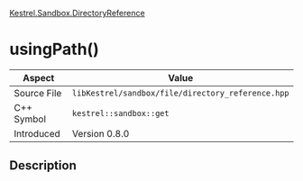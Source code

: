[Kestrel.Sandbox.DirectoryReference](index)
# usingPath()
| Aspect | Value |
| --- | --- |
| Source File | `libKestrel/sandbox/file/directory_reference.hpp` |
| C++ Symbol | `kestrel::sandbox::get` |
| Introduced | Version 0.8.0 |
## Description

